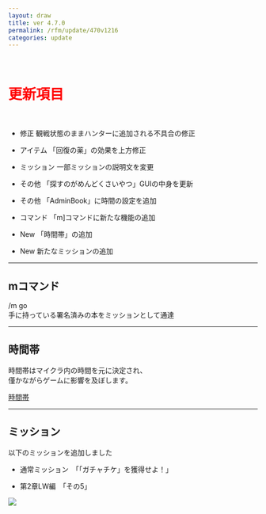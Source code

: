 ```yaml
---
layout: draw
title: ver 4.7.0
permalink: /rfm/update/470v1216
categories: update
---
```



<br>
<h1 id="1"><font color="red">更新項目</font></h1><br>

+ <span class="red-badge">修正</span> 観戦状態のままハンターに追加される不具合の修正

+ <span class="blue-badge">アイテム</span> 「回復の薬」の効果を上方修正

+ <span class="blue-badge">ミッション</span> 一部ミッションの説明文を変更

+ <span class="blue-badge">その他</span> 「探すのがめんどくさいやつ」GUIの中身を更新  

+ <span class="blue-badge">その他</span> 「AdminBook」に時間の設定を追加  

+ <span class="blue-badge">コマンド</span> 「m]コマンドに新たな機能の追加  

+ <span class="green-badge">New</span> 「時間帯」の追加

+ <span class="green-badge">New</span> 新たなミッションの追加




---------------------  
## mコマンド
  
/m go   
手に持っている署名済みの本をミッションとして通達

----------------------
## 時間帯
  
時間帯はマイクラ内の時間を元に決定され、  
僅かながらゲームに影響を及ぼします。  

[時間帯]({{site.baseurl}}/rfm/climetime)
  
  

----------------------
## ミッション


以下のミッションを追加しました  

+ 通常ミッション　「「ガチャチケ」を獲得せよ！」
  
+ 第2章LW編　「その5」 

<a><img src="{{site.baseurl}}/public/images/LW5-3.png"></a><br>
  

